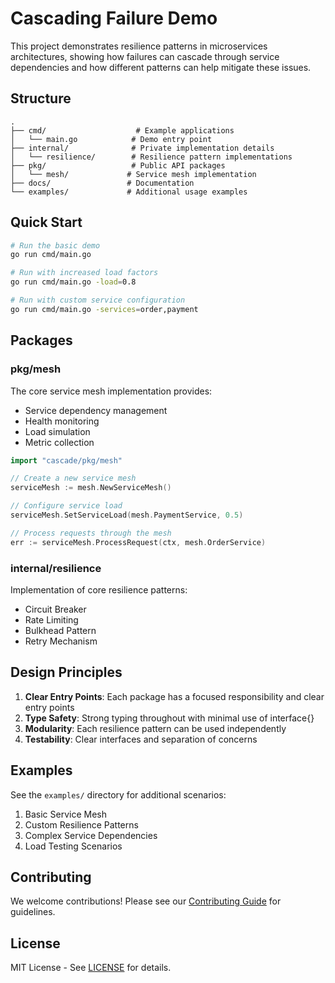 # Cascading Failure Demo

This project demonstrates resilience patterns in microservices architectures, showing how failures can cascade through service dependencies and how different patterns can help mitigate these issues.

## Structure

```
.
├── cmd/                    # Example applications
│   └── main.go            # Demo entry point
├── internal/              # Private implementation details
│   └── resilience/        # Resilience pattern implementations
├── pkg/                   # Public API packages
│   └── mesh/             # Service mesh implementation
├── docs/                 # Documentation
└── examples/             # Additional usage examples
```

## Quick Start

```bash
# Run the basic demo
go run cmd/main.go

# Run with increased load factors
go run cmd/main.go -load=0.8

# Run with custom service configuration
go run cmd/main.go -services=order,payment
```

## Packages

### pkg/mesh

The core service mesh implementation provides:
- Service dependency management
- Health monitoring
- Load simulation
- Metric collection

```go
import "cascade/pkg/mesh"

// Create a new service mesh
serviceMesh := mesh.NewServiceMesh()

// Configure service load
serviceMesh.SetServiceLoad(mesh.PaymentService, 0.5)

// Process requests through the mesh
err := serviceMesh.ProcessRequest(ctx, mesh.OrderService)
```

### internal/resilience

Implementation of core resilience patterns:
- Circuit Breaker
- Rate Limiting
- Bulkhead Pattern
- Retry Mechanism

## Design Principles

1. **Clear Entry Points**: Each package has a focused responsibility and clear entry points
2. **Type Safety**: Strong typing throughout with minimal use of interface{}
3. **Modularity**: Each resilience pattern can be used independently
4. **Testability**: Clear interfaces and separation of concerns

## Examples

See the `examples/` directory for additional scenarios:

1. Basic Service Mesh
2. Custom Resilience Patterns
3. Complex Service Dependencies
4. Load Testing Scenarios

## Contributing

We welcome contributions! Please see our [Contributing Guide](docs/CONTRIBUTING.md) for guidelines.

## License

MIT License - See [LICENSE](LICENSE) for details.